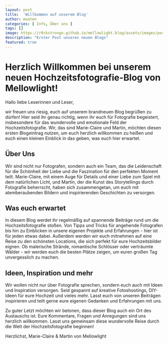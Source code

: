 ```yaml
---
layout: post
title:  'Willkommen auf unserem Blog'
author: moaten
categories: [ Info, Über uns ]
tags: []
image: https://r0ckstrongo.github.io/mellowlight.blog/assets/images/posts/test-post.jpeg
description: "Erster Post unseres neuen Blogs"
featured: true
---
```

# Herzlich Willkommen bei unserem neuen Hochzeitsfotografie-Blog von Mellowlight!

Hallo liebe Leserinnen und Leser,

wir freuen uns riesig, euch auf unserem brandneuen Blog begrüßen zu dürfen! Hier seid ihr genau richtig, wenn ihr euch für Fotografie begeistert, insbesondere für das wundervolle und emotionale Feld der Hochzeitsfotografie. Wir, das sind Marie-Claire und Martin, möchten diesen ersten Blogeintrag nutzen, um euch herzlich willkommen zu heißen und euch einen kleinen Einblick in das geben, was euch hier erwartet.

## Über Uns

Wir sind nicht nur Fotografen, sondern auch ein Team, das die Leidenschaft für die Schönheit der Liebe und die Faszination für den perfekten Moment teilt. Marie-Claire, mit einem Auge für Details und einer Liebe zum Spiel mit dem natürlichen Licht, und Martin, der die Kunst des Storytellings durch Fotografie beherrscht, haben sich zusammengetan, um euch mit atemberaubenden Bildern und inspirierenden Geschichten zu versorgen.

## Was euch erwartet

In diesem Blog werdet ihr regelmäßig auf spannende Beiträge rund um die Hochzeitsfotografie stoßen. Von Tipps und Tricks für angehende Fotografen bis hin zu Einblicken in unsere eigenen Projekte und Erfahrungen - hier ist für jeden etwas dabei. Außerdem werden wir euch mitnehmen auf eine Reise zu den schönsten Locations, die sich perfekt für eure Hochzeitsbilder eignen. Ob malerische Strände, romantische Schlösser oder verträumte Wälder - wir werden euch die besten Plätze zeigen, um euren großen Tag unvergesslich zu machen.

## Ideen, Inspiration und mehr

Wir wollen nicht nur über Fotografie sprechen, sondern euch auch mit Ideen und Inspiration versorgen. Seid gespannt auf kreative Fotoshootings, DIY-Ideen für eure Hochzeit und vieles mehr. Lasst euch von unseren Beiträgen inspirieren und teilt gerne eure eigenen Gedanken und Erfahrungen mit uns.

Zu guter Letzt möchten wir betonen, dass dieser Blog auch ein Ort des Austauschs ist. Eure Kommentare, Fragen und Anregungen sind uns herzlich willkommen. Lasst uns gemeinsam diese wundervolle Reise durch die Welt der Hochzeitsfotografie beginnen!

Herzlichst,
Marie-Claire & Martin von Mellowlight
